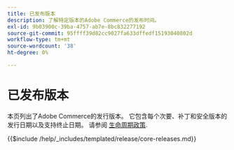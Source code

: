 ```yaml
---
title: 已发布版本
description: 了解特定版本的Adobe Commerce的发布时间。
exl-id: 9b03900c-39ba-4757-ab7e-8bc832277192
source-git-commit: 95ffff39d82cc9027fa633dffedf15193040802d
workflow-type: tm+mt
source-wordcount: '38'
ht-degree: 0%

---
```


# 已发布版本

本页列出了Adobe Commerce的发行版本。 它包含每个次要、补丁和安全版本的发行日期以及支持终止日期。 请参阅 [生命周期政策](lifecycle-policy.md).

{{$include /help/_includes/templated/release/core-releases.md}}
